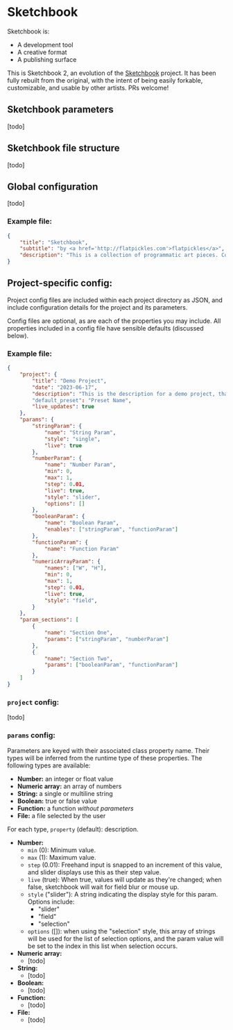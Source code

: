 # Sketchbook

Sketchbook is:

- A development tool
- A creative format
- A publishing surface

This is Sketchbook 2, an evolution of the [Sketchbook]() project. It has been fully rebuilt from the original, with the intent of being easily forkable, customizable, and usable by other artists. PRs welcome!

## Sketchbook parameters

[todo]

## Sketchbook file structure

[todo]

## Global configuration

[todo]

### Example file:

```json
{
	"title": "Sketchbook",
	"subtitle": "by <a href='http://flatpickles.com'>flatpickles</a>",
	"description": "This is a collection of programmatic art pieces. Code and details <a href='https://github.com/flatpickles/sketchbook'>here</a>."
}
```

## Project-specific config:

Project config files are included within each project directory as JSON, and include configuration details for the project and its parameters.

Config files are optional, as are each of the properties you may include. All properties included in a config file have sensible defaults (discussed below).

### Example file:

```json
{
	"project": {
		"title": "Demo Project",
		"date": "2023-06-17",
        "description": "This is the description for a demo project, that will show up alongside the artwork. HTML tags may be used, e.g. for <a href='http://zombo.com'>links</a>."
		"default_preset": "Preset Name",
		"live_updates": true
	},
	"params": {
		"stringParam": {
			"name": "String Param",
			"style": "single",
			"live": true
		},
		"numberParam": {
			"name": "Number Param",
			"min": 0,
			"max": 1,
			"step": 0.01,
			"live": true,
			"style": "slider",
			"options": []
		},
		"booleanParam": {
			"name": "Boolean Param",
			"enables": ["stringParam", "functionParam"]
		},
		"functionParam": {
			"name": "Function Param"
		},
		"numericArrayParam": {
			"names": ["W", "H"],
			"min": 0,
			"max": 1,
			"step": 0.01,
			"live": true,
			"style": "field",
		}
	},
	"param_sections": [
		{
			"name": "Section One",
			"params": ["stringParam", "numberParam"]
		},
		{
			"name": "Section Two",
			"params": ["booleanParam", "functionParam"]
		}
	]
}
```

### `project` config:

[todo]

### `params` config:

Parameters are keyed with their associated class property name. Their types will be inferred from the runtime type of these properties. The following types are available:

- **Number:** an integer or float value
- **Numeric array:** an array of numbers
- **String:** a single or multiline string
- **Boolean:** true or false value
- **Function:** a function _without parameters_
- **File:** a file selected by the user

For each type, `property` (default): description.

- **Number:**
  - `min` (0): Minimum value.
  - `max` (1): Maximum value.
  - `step` (0.01): Freehand input is snapped to an increment of this value, and slider displays use this as their step value.
  - `live` (true): When true, values will update as they're changed; when false, sketchbook will wait for field blur or mouse up.
  - `style` ("slider"): A string indicating the display style for this param. Options include:
    - "slider"
    - "field"
    - "selection"
  - `options` ([]): when using the "selection" style, this array of strings will be used for the list of selection options, and the param value will be set to the index in this list when selection occurs.
- **Numeric array:**
  - [todo]
- **String:**
  - [todo]
- **Boolean:**
  - [todo]
- **Function:**
  - [todo]
- **File:**
  - [todo]

